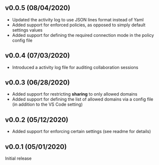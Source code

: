 ## v0.0.5 (08/04/2020)

- Updated the activity log to use JSON lines format instead of Yaml
- Added support for enforced policies, as opposed to simply default settings values
- Added support for defining the required connection mode in the policy config file

## v0.0.4 (07/03/2020)

- Introduced a activity log file for auditing collaboration sessions

## v0.0.3 (06/28/2020)

- Added support for restricting **sharing** to only allowed domains
- Added support for defining the list of allowed domains via a config file (in addition to the VS Code setting)

## v0.0.2 (05/12/2020)

- Added support for enforcing certain settings (see readme for details)

## v0.0.1 (05/01/2020)

Initial release
